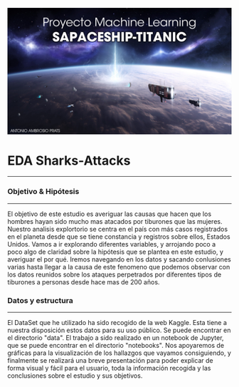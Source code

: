 ![](https://github.com/ABAmbros/Proyecto_ML/blob/main/header.jpg)
# EDA Sharks-Attacks
----------------------------------------------------------------------------------------------

### Objetivo & Hipótesis
----------------------------------------------------------------------------------------------

El objetivo de este estudio es averiguar las causas que hacen que los hombres hayan sido mucho mas atacados por tiburones que las mujeres. Nuestro analisis explortorio se centra en el país con más casos registrados en el planeta desde que se tiene constancia y registros sobre ellos, Estados Unidos. Vamos a ir explorando diferentes variables, y arrojando poco a poco algo de claridad sobre la hipótesis que se plantea en este estudio, y averiguar el por qué. Iremos navegando en los datos y sacando conlusiones varias hasta llegar a la causa de este fenomeno que podemos observar con los datos reunidos sobre los ataques perpetrados por diferentes tipos de tiburones a personas desde hace mas de 200 años. 

### Datos y estructura
-----------------------------------------------------------------------------------------------

El DataSet que he utilizado ha sido recogido de la web Kaggle. Esta tiene a nuestra disposición estos datos para su uso público. Se puede encontrar en el directorio "data". El trabajo a sido realizado en un notebook de Jupyter, que se puede encontrar en el directorio "notebooks". Nos apoyaremos de gráficas para la visualización de los hallazgos que vayamos consiguiendo, y finalmente se realizará una breve presentación para poder explicar de forma visual y fácil para el usuario, toda la información recogida y las conclusiones sobre el estudio y sus objetivos.
